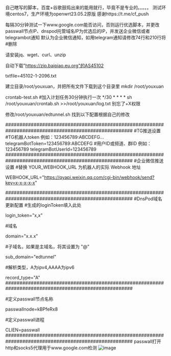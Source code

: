 自己瞎写的脚本，百度+谷歌鼓捣出来的能用就行，毕竟不是专业的。。。。。
测试环境centos7，生产环境为openwrt23.05.2原版
感谢https://t.me/cf_push

每隔30分钟测试一下www.google.com能否访问，否则运行优选脚本，并更改passwall节点IP、dnspod托管域名IP为优选后的IP，并发送企业微信或者telegrambot通知
默认为企业微信通知，如用telegram通知请修改74行和210行将#删除

请安装jq、wget、curl、unzip

自动下载"https://zip.baipiao.eu.org"的AS45102

txtfile=45102-1-2096.txt


建立目录/root/youxuan，并把所有文件下载到这个目录里
mkdir /root/youxuan

crontab-test.sh #加入计划任务30分钟执行一次
 */30 * * * * sh /root/youxuan/crontab.sh >>/root/youxuan/log.txt
别忘了+X权限

修改/root/youxuan/edtunnel.sh
找到以下配置根据自己的修改

#####################################################################################################
#TG推送设置
#TG机器人token 例如：123456789:ABCDEFG...
telegramBotToken=123456789:ABCDEFG
#用户ID或频道、群ID 例如：123456789
telegramBotUserId=123456789
#####################################################################################################
#企业微信推送设置
#替换 YOUR_WEBHOOK_URL 为机器人的实际 Webhook 地址

WEBHOOK_URL="https://qyapi.weixin.qq.com/cgi-bin/webhook/send?key=x-x-x-x-x"

#####################################################################################################
#DnsPod域名更新配置
#生成的loginToken填入此处

login_token="x,x"

#域名

domain="x.x.x"

#子域名，如果是主域名，将其设置为 "@"

sub_domain="edtunnel"

#解析类型，A为ipv4,AAAA为ipv6

record_type="A"
#####################################################################################################

#定义passwall节点名称

passwallnode=kBPfeRx8

#定义passwall进程

CLIEN=passwall
#####################################################################################################
passwall打开http和socks5代理用于www.google.com检测
![image](https://github.com/jian86/openwrt_auto_cf_dnspod_passwall/assets/59141844/3911654e-4806-4f4e-95e4-5fc3c91b1bd4)

